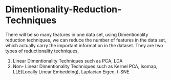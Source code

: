 # Dimentionality-Reduction-Techniques
There will be so many features in one data set, 
using Dimentionality reduction techniques, we can reduce the number of features in the data set, which actually carry the important information in the dataset.
They are two types of reductionality techniques, 
1. Linear Dimentionality Techniques such as PCA, LDA
2. Non- Linear Dimentionality Techniques such as Kernel PCA, Isomap, LLE(Locally Linear Embedding), Laplacian Eigen, t-SNE
